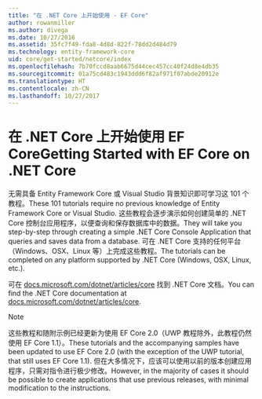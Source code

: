 ```yaml
---
title: "在 .NET Core 上开始使用 - EF Core"
author: rowanmiller
ms.author: divega
ms.date: 10/27/2016
ms.assetid: 35fc7f49-fda8-4d8d-822f-78dd2d484d79
ms.technology: entity-framework-core
uid: core/get-started/netcore/index
ms.openlocfilehash: 7b70fccd8aab6675d44cec457cc40f24d8e4db35
ms.sourcegitcommit: 01a75cd483c1943ddd6f82af971f07abde20912e
ms.translationtype: HT
ms.contentlocale: zh-CN
ms.lasthandoff: 10/27/2017
---
```

# <a name="getting-started-with-ef-core-on-net-core"></a><span data-ttu-id="3c26e-102">在 .NET Core 上开始使用 EF Core</span><span class="sxs-lookup"><span data-stu-id="3c26e-102">Getting Started with EF Core on .NET Core</span></span>

<span data-ttu-id="3c26e-103">无需具备 Entity Framework Core 或 Visual Studio 背景知识即可学习这 101 个教程。</span><span class="sxs-lookup"><span data-stu-id="3c26e-103">These 101 tutorials require no previous knowledge of Entity Framework Core or Visual Studio.</span></span> <span data-ttu-id="3c26e-104">这些教程会逐步演示如何创建简单的 .NET Core 控制台应用程序，以便查询和保存数据库中的数据。</span><span class="sxs-lookup"><span data-stu-id="3c26e-104">They will take you step-by-step through creating a simple .NET Core Console Application that queries and saves data from a database.</span></span> <span data-ttu-id="3c26e-105">可在 .NET Core 支持的任何平台（Windows、OSX、Linux 等）上完成这些教程。</span><span class="sxs-lookup"><span data-stu-id="3c26e-105">The tutorials can be completed on any platform supported by .NET Core (Windows, OSX, Linux, etc.).</span></span>

<span data-ttu-id="3c26e-106">可在 [docs.microsoft.com/dotnet/articles/core](https://docs.microsoft.com/dotnet/articles/core/) 找到 .NET Core 文档。</span><span class="sxs-lookup"><span data-stu-id="3c26e-106">You can find the .NET Core documentation at [docs.microsoft.com/dotnet/articles/core](https://docs.microsoft.com/dotnet/articles/core/).</span></span>

> [!NOTE]  
> <span data-ttu-id="3c26e-107">这些教程和随附示例已经更新为使用 EF Core 2.0（UWP 教程除外，此教程仍然使用 EF Core 1.1）。</span><span class="sxs-lookup"><span data-stu-id="3c26e-107">These tutorials and the accompanying samples have been updated to use EF Core 2.0 (with the exception of the UWP tutorial, that still uses EF Core 1.1).</span></span> <span data-ttu-id="3c26e-108">但在大多情况下，应该可以使用以前的版本创建应用程序，只需对指令进行极少修改。</span><span class="sxs-lookup"><span data-stu-id="3c26e-108">However, in the majority of cases it should be possible to create applications that use previous releases, with minimal modification to the instructions.</span></span>
